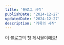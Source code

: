 ```yaml
---
title: '블로그 시작'
publishDate: '2024-12-27'
updatedDate: '2024-12-27'
description: '기록의 시작'
---
```


이 블로그의 첫 게시물이에요!
